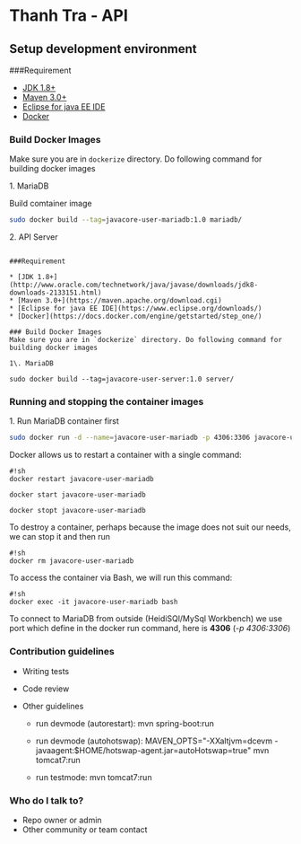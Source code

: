 # Thanh Tra - API

## Setup development environment

###Requirement

* [JDK 1.8+](http://www.oracle.com/technetwork/java/javase/downloads/jdk8-downloads-2133151.html)
* [Maven 3.0+](https://maven.apache.org/download.cgi)
* [Eclipse for java EE IDE](https://www.eclipse.org/downloads/)
* [Docker](https://docs.docker.com/engine/getstarted/step_one/)

### Build Docker Images
Make sure you are in `dockerize` directory. Do following command for building docker images

1\. MariaDB

Build comtainer image
```sh
sudo docker build --tag=javacore-user-mariadb:1.0 mariadb/
```

2\. API Server
```sh## Setup development environment

###Requirement

* [JDK 1.8+](http://www.oracle.com/technetwork/java/javase/downloads/jdk8-downloads-2133151.html)
* [Maven 3.0+](https://maven.apache.org/download.cgi)
* [Eclipse for java EE IDE](https://www.eclipse.org/downloads/)
* [Docker](https://docs.docker.com/engine/getstarted/step_one/)

### Build Docker Images
Make sure you are in `dockerize` directory. Do following command for building docker images

1\. MariaDB

sudo docker build --tag=javacore-user-server:1.0 server/
```

### Running and stopping the container images
1\. Run MariaDB container first
```sh
sudo docker run -d --name=javacore-user-mariadb -p 4306:3306 javacore-user-mariadb:1.0
```
Docker allows us to restart a container with a single command:

```
#!sh
docker restart javacore-user-mariadb

docker start javacore-user-mariadb

docker stopt javacore-user-mariadb
```

To destroy a container, perhaps because the image does not suit our needs, we can stop it and then run
```
#!sh
docker rm javacore-user-mariadb
```

To access the container via Bash, we will run this command:
```
#!sh
docker exec -it javacore-user-mariadb bash
```

To connect to MariaDB from outside (HeidiSQl/MySql Workbench) we use port which define in the docker run command, here is **4306** (*-p 4306:3306*)

### Contribution guidelines ###

* Writing tests
* Code review
* Other guidelines

	- run devmode (autorestart): mvn spring-boot:run

	- run devmode (autohotswap): MAVEN_OPTS="-XXaltjvm=dcevm -javaagent:$HOME/hotswap-agent.jar=autoHotswap=true" mvn tomcat7:run

	- run testmode: mvn tomcat7:run

### Who do I talk to? ###

* Repo owner or admin
* Other community or team contact